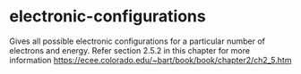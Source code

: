 # electronic-configurations
Gives all possible electronic configurations for a particular number of electrons and energy.
Refer section 2.5.2 in this chapter for more information
https://ecee.colorado.edu/~bart/book/book/chapter2/ch2_5.htm
